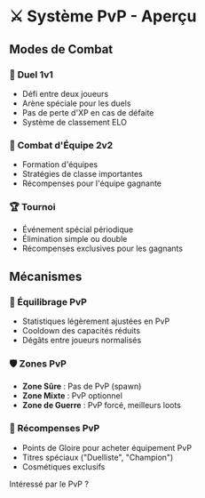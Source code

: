 # ⚔️ Système PvP - Aperçu

## Modes de Combat

### 🥊 **Duel 1v1**
- Défi entre deux joueurs
- Arène spéciale pour les duels
- Pas de perte d'XP en cas de défaite
- Système de classement ELO

### 👥 **Combat d'Équipe 2v2**
- Formation d'équipes
- Stratégies de classe importantes
- Récompenses pour l'équipe gagnante

### 🏆 **Tournoi**
- Événement spécial périodique
- Élimination simple ou double
- Récompenses exclusives pour les gagnants

## Mécanismes

### 🎯 Équilibrage PvP
- Statistiques légèrement ajustées en PvP
- Cooldown des capacités réduits
- Dégâts entre joueurs normalisés

### 🛡️ Zones PvP
- **Zone Sûre** : Pas de PvP (spawn)
- **Zone Mixte** : PvP optionnel
- **Zone de Guerre** : PvP forcé, meilleurs loots

### 🏅 Récompenses PvP
- Points de Gloire pour acheter équipement PvP
- Titres spéciaux ("Duelliste", "Champion")
- Cosmétiques exclusifs

Intéressé par le PvP ?
